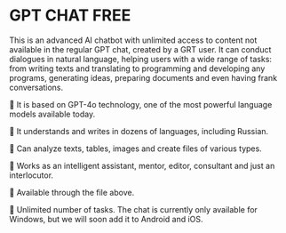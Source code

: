 # GPT CHAT FREE
This is an advanced AI chatbot with unlimited access to content not available in the regular GPT chat, created by a GRT user. It can conduct dialogues in natural language, helping users with a wide range of tasks: from writing texts and translating to programming and developing any programs, generating ideas, preparing documents and even having frank conversations.

🔹 It is based on GPT-4o technology, one of the most powerful language models available today. 

🔹 It understands and writes in dozens of languages, including Russian. 

🔹 Can analyze texts, tables, images and create files of various types. 

🔹 Works as an intelligent assistant, mentor, editor, consultant and just an interlocutor. 

🔹 Available through the file above. 

🔹 Unlimited number of tasks. The chat is currently only available for Windows, but we will soon add it to Android and iOS.

